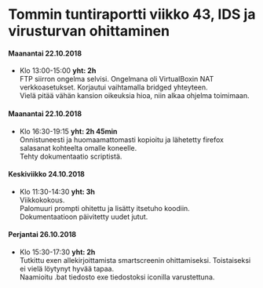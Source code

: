 # Tommin tuntiraportti viikko 43, IDS ja virusturvan ohittaminen

#### Maanantai 22.10.2018
* Klo 13:00-15:00 **yht: 2h**  
FTP siirron ongelma selvisi. Ongelmana oli VirtualBoxin NAT verkkoasetukset. Korjautui vaihtamalla bridged yhteyteen.  
Vielä pitää vähän kansion oikeuksia hioa, niin alkaa ohjelma toimimaan.
  
#### Maanantai 22.10.2018
* Klo 16:30-19:15 **yht: 2h 45min**  
Onnistuneesti ja huomaamattomasti kopioitu ja lähetetty firefox salasanat kohteelta omalle koneelle.  
Tehty dokumentaatio scriptistä.  

#### Keskiviikko 24.10.2018
* Klo 11:30-14:30 **yht: 3h**  
Viikkokokous.  
Palomuuri prompti ohitettu ja lisätty itsetuho koodiin.  
Dokumentaatioon päivitetty uudet jutut.

#### Perjantai 26.10.2018
* Klo 15:30-17:30 **yht: 2h**  
Tutkittu exen allekirjoittamista smartscreenin ohittamiseksi. Toistaiseksi ei vielä löytynyt hyvää tapaa.  
Naamioitu .bat tiedosto exe tiedostoksi iconilla varustettuna.
